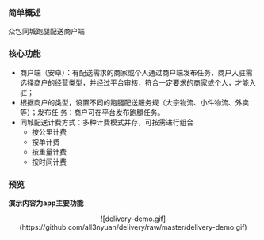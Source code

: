 ### 简单概述
众包同城跑腿配送商户端

### 核心功能
* 商户端（安卓）：有配送需求的商家或个人通过商户端发布任务，商户入驻需选择商户的经营类型，并经过平台审核，符合一定要求的商家或个人，才能入驻；
* 根据商户的类型，设置不同的跑腿配送服务规（大宗物流、小件物流、外卖等）；发布任 务：商户可在平台发布跑腿任务。
* 同城配送计费方式：多种计费模式并存，可按需进行组合
  * 按公里计费
  * 按单计费
  * 按重量计费
  * 按时间计费
### 预览 
**演示内容为app主要功能**  

  <div align=center>![delivery-demo.gif](https://github.com/all3nyuan/delivery/raw/master/delivery-demo.gif)</div>




